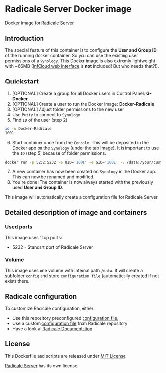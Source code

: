 # Radicale Server Docker image
Docker image for [Radicale Server](https://github.com/Kozea/Radicale)

## Introduction
The special feature of this container is to configure the **User and Group ID** of the running docker container. So you can use the existing user permissions of a `Synology`. This Docker image is also extremly lightweight with ~66MB ([InfCloud web interface](https://github.com/Unrud/RadicaleInfCloud) is **not** included! But who needs that?!).

## Quickstart

1. [OPTIONAL] Create a group for all Docker users in Control Panel: **G-Docker**
2. [OPTIONAL] Create a user to run the Docker image: **Docker-Radicale**
3. [OPTIONAL] Adjust folder permissions to the new user
4. Use `Putty` to connect to `Synology`
5. Find `ID` of the user (step 2)
```bash
id -u Docker-Radicale
1001
```
6. Start container once from the `Console`. This will be deposited in the Docker app on the `Synology` (under the tab Image). It is important to use the `ID` (step 5) because of folder permissions.

```bash
docker run -p 5232:5232 -e UID='1001' -e GID='1001' -v /data:/your/custom/path/on/Synology djonasdev/synology-docker-radicale-server
```
7. A new container has now been created on `Synology` in the Docker app. This can now be renamed and modified.
8. You're done! The container is now always started with the previously used **User and Group ID**.


This image will automatically create a configuration file for
 Radicale Server.
 
## Detailed description of image and containers

### Used ports

This image uses 1 tcp ports:
* 5232 - Standart port of Radicale Server 

### Volume
This image uses one volume with internal path `/data`. It will create a subfolder `config` and store `configuration file` (automatically created if not exist) there.

## Radicale configuration

To customize Radicale configuration, either: 
* Use this repository preconfigured [configuration file](docker/radicale.ini),
* Use a custom [configuration file](https://raw.githubusercontent.com/Kozea/Radicale/master/config) from Radicale repository
* Have a look at [Radicale Documentation](http://radicale.org/configuration/)

## License

This Dockerfile and scripts are released under [MIT License](https://github.com/dojo90/synology-docker-mozilla-syncserver/blob/master/LICENSE).

[Radicale Server](https://github.com/Kozea/Radicale) has its own license.